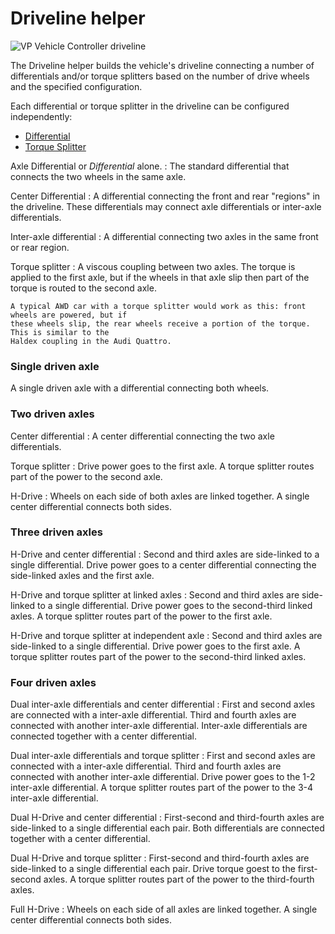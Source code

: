 # Driveline helper

![VP Vehicle Controller driveline](/img/blocks/vpp-driveline-inspector.png)

The Driveline helper builds the vehicle's driveline connecting a number of differentials and/or
torque splitters based on the number of drive wheels and the specified configuration.

Each differential or torque splitter in the driveline can be configured independently:

- [Differential](/blocks/differential)
- [Torque Splitter](/blocks/torque-splitter)

Axle Differential or _Differential_ alone.
:	The standard differential that connects the two wheels in the same axle.

Center Differential
:	A differential connecting the front and rear "regions" in the driveline. These differentials may
	connect axle differentials or inter-axle differentials.

Inter-axle differential
:	A differential connecting two axles in the same front or rear region.

Torque splitter
:	A viscous coupling between two axles. The torque is applied to the first axle, but if the wheels
	in that axle slip then part of the torque is routed to the second axle.

	A typical AWD car with a torque splitter would work as this: front wheels are powered, but if
	these wheels slip, the rear wheels receive a portion of the torque. This is similar to the
	Haldex coupling in the Audi Quattro.

### Single driven axle

A single driven axle with a differential connecting both wheels.

<canvas id="fig1" class="img-responsive" width="224px" height="102px">
<!-- width and height here must be the same as the canvas will have, being:
	16 pixels per square in X
	17 pixels per square in Y
-->
</canvas>
<script type="text/javascript">
	var drawCanvas = function()
		{
		var chart = new drivelinechartcanvas("fig1", 14, 6);

		chart.originX = 3;
		chart.originY = -2;
		chart.AxleTop ( 0, 0 );
		chart.TorqueInputTop ( 4, 0 );
		chart.Text ( 4, -4, "Axle Differential" );
		}

	if (window.addEventListener) window.addEventListener('load', drawCanvas, false);
	else if (window.attachEvent) window.attachEvent('onload', drawCanvas);
</script>

### Two driven axles

Center differential
:	A center differential connecting the two axle differentials.

Torque splitter
:	Drive power goes to the first axle. A torque splitter routes part of the power to the second
	axle.

H-Drive
:	Wheels on each side of both axles are linked together. A single center differential connects
	both sides.

<canvas id="fig2" class="img-responsive" width="576px" height="289px">
<!-- width and height here must be the same as the canvas will have, being:
	16 pixels per square in X
	17 pixels per square in Y
-->
</canvas>
<script type="text/javascript">
	var drawCanvas = function()
		{
		var chart = new drivelinechartcanvas("fig2", 36, 17);

		chart.originX = 3;
		chart.originY = -2;
		chart.Text ( 4, -14, "Center Differential" );

		chart.AxleBottom ( 0, 0 );
		chart.AxleTop ( 0, -10 );
		chart.Differential ( 3, -5 );
		chart.ShaftTop ( 3, -5 );
		chart.ShaftBottom ( 3, -5 );
		chart.ShaftRight ( 3, -5 );
		chart.ConnectY ( 4, -2, -3 );
		chart.ConnectY ( 4, -7, -3 );
		chart.TorqueInputRightTop ( 5, -6 );

		chart.originX = 14;
		chart.originY = -2;
		chart.Text ( 4, -14, "Torque Splitter" );

		chart.AxleBottom ( 0, 0 );
		chart.AxleTop ( 0, -10 );
		chart.TorqueSplitter ( 3, -3 );
		chart.ShaftTop ( 3, -3 );
		chart.ShaftBottom ( 3, -3 );
		chart.ShaftRight ( 3, -3 );
		chart.ConnectY ( 4, -2, -1 );
		chart.ConnectY ( 4, -5, -5 );
		chart.TorqueInputRightTop ( 5, -4 );

		chart.originX = 25;
		chart.originY = -2;
		chart.Text ( 4, -14, "H-Drive" );

		chart.WheelLeft ( 0, 0, 1 );
		chart.WheelLeft ( 0, -10, 1 );
		chart.WheelRight ( 7, 0, 1 );
		chart.WheelRight ( 7, -10, 1 );
		chart.Differential ( 3, -5 );
		chart.ShaftLeft ( 3, -5 );
		chart.ShaftRight ( 3, -5 );
		chart.ShaftTop ( 3, -5 );
		chart.TorqueInputTop ( 4, -5 );
		chart.ConnectY ( 2, -1, -10 );
		chart.ConnectY ( 6, -1, -10 );
		chart.ConnectX ( 2, -6, 1 );
		chart.ConnectX ( 5, -6, 1 );
		}

	if (window.addEventListener) window.addEventListener('load', drawCanvas, false);
	else if (window.attachEvent) window.attachEvent('onload', drawCanvas);
</script>

### Three driven axles

H-Drive and center differential
:	Second and third axles are side-linked to a single differential. Drive power goes to a center
	differential connecting the side-linked axles and the first axle.

H-Drive and torque splitter at linked axles
:	Second and third axles are side-linked to a single differential. Drive power goes to the
	second-third linked axles. A torque splitter routes part of the power to the first axle.

H-Drive and torque splitter at independent axle
:	Second and third axles are side-linked to a single differential. Drive power goes to the first
	axle. A torque splitter routes part of the power to the second-third linked axles.

<canvas id="fig3" class="img-responsive" width="608px" height="357px">
<!-- width and height here must be the same as the canvas will have, being:
	16 pixels per square in X
	17 pixels per square in Y
-->
</canvas>
<script type="text/javascript">
	var drawCanvas = function()
		{
		var chart = new drivelinechartcanvas("fig3", 38, 21);

		chart.originX = 3;
		chart.originY = -2;
		chart.Text ( 4, -17, "H-Drive and\nCenter Differential" );

		chart.AxleBottom ( 0, 0 );
		chart.HDriveGroupTop ( 0, -8 );
		chart.Differential ( 3, -5 );
		chart.ShaftTop ( 3, -5 );
		chart.ShaftBottom ( 3, -5 );
		chart.ShaftRight ( 3, -5 );
		chart.ConnectY ( 4, -2, -3 );
		chart.ConnectY ( 4, -7, -3 );
		chart.TorqueInputRightTop ( 5, -6 );

		chart.originX = 15;
		chart.originY = -2;
		chart.Text ( 4, -18, "H-Drive and\nTorque Splitter\nat H-Drive" );

		chart.AxleBottom ( 0, 0 );
		chart.HDriveGroupTop ( 0, -8 );
		chart.TorqueSplitterDown ( 3, -7 );
		chart.ShaftTop ( 3, -7 );
		chart.ShaftBottom ( 3, -7 );
		chart.ShaftRight ( 3, -7 );
		chart.ConnectY ( 4, -2, -5 );
		chart.ConnectY ( 4, -9, -1 );
		chart.TorqueInputRightTop ( 5, -8 );

		chart.originX = 27;
		chart.originY = -2;
		chart.Text ( 4, -18, "H-Drive and\nTorque Splitter at\nindependent axle" );

		chart.AxleBottom ( 0, 0 );
		chart.HDriveGroupTop ( 0, -8 );
		chart.TorqueSplitter ( 3, -3 );
		chart.ShaftTop ( 3, -3 );
		chart.ShaftBottom ( 3, -3 );
		chart.ShaftRight ( 3, -3 );
		chart.ConnectY ( 4, -2, -1 );
		chart.ConnectY ( 4, -5, -5 );
		chart.TorqueInputRightTop ( 5, -4 );
		}

	if (window.addEventListener) window.addEventListener('load', drawCanvas, false);
	else if (window.attachEvent) window.attachEvent('onload', drawCanvas);
</script>

### Four driven axles

Dual inter-axle differentials and center differential
:	First and second axles are connected with a inter-axle differential. Third and fourth axles are
	connected with another inter-axle differential. Inter-axle differentials are connected together
	with a center differential.

Dual inter-axle differentials and torque splitter
:	First and second axles are connected with a inter-axle differential. Third and fourth axles are
	connected with another inter-axle differential. Drive power goes to the 1-2 inter-axle
	differential. A torque splitter routes part of the power to the 3-4 inter-axle differential.

Dual H-Drive and center differential
:	First-second and third-fourth axles are side-linked to a single differential each pair. Both
	differentials are connected together with a center differential.

Dual H-Drive and torque splitter
:	First-second and third-fourth axles are side-linked to a single differential each pair. Drive
	torque goest to the first-second axles. A torque splitter routes part of the power to the
	third-fourth axles.

Full H-Drive
:	Wheels on each side of all axles are linked together. A single center differential connects both
	sides.

<canvas id="fig4" class="img-responsive" width="432px" height="374px">
<!-- width and height here must be the same as the canvas will have, being:
	16 pixels per square in X
	17 pixels per square in Y
-->
</canvas>
<script type="text/javascript">
	var drawCanvas = function()
		{
		var chart = new drivelinechartcanvas("fig4", 27, 22);

		chart.originX = 3;
		chart.originY = -2;
		chart.Text ( 4, -19, "Dual inter-axle differentials\nand center differential" );

		chart.InterAxleGroup ( 0, 0 );
		chart.InterAxleGroup ( 0, -10 );
		chart.ConnectX ( 2, -3, 1 );
		chart.ConnectX ( 2, -13, 1 );
		chart.ConnectY ( 2, -3, -4 );
		chart.ConnectY ( 2, -13, 4 );
		chart.Differential ( 1, -7 );
		chart.ShaftTop ( 1, -7 );
		chart.ShaftBottom ( 1, -7 );
		chart.ShaftRight ( 1, -7 );
		chart.TorqueInputRightTop ( 3, -8 );

		chart.originX = 16;
		chart.originY = -2;
		chart.Text ( 4, -19, "Dual inter-axle differentials\nand torque splitter" );

		chart.InterAxleGroup ( 0, 0 );
		chart.InterAxleGroup ( 0, -10 );
		chart.ConnectX ( 2, -3, 1 );
		chart.ConnectX ( 2, -13, 1 );
		chart.ConnectY ( 2, -3, -4 );
		chart.ConnectY ( 2, -13, 4 );
		chart.TorqueSplitter ( 1, -7 );
		chart.ShaftTop ( 1, -7 );
		chart.ShaftBottom ( 1, -7 );
		chart.ShaftRight ( 1, -7 );
		chart.TorqueInputRightTop ( 3, -8 );
		}

	if (window.addEventListener) window.addEventListener('load', drawCanvas, false);
	else if (window.attachEvent) window.attachEvent('onload', drawCanvas);
</script>

<canvas id="fig5" class="img-responsive" width="640px" height="374px">
<!-- width and height here must be the same as the canvas will have, being:
	16 pixels per square in X
	17 pixels per square in Y
-->
</canvas>
<script type="text/javascript">
	var drawCanvas = function()
		{
		var chart = new drivelinechartcanvas("fig5", 40, 22);

		chart.originX = 3;
		chart.originY = -2;
		chart.Text ( 4, -19, "Dual H-Drive\nand center differential" );

		chart.HDriveGroupBottom ( 0, 0 );
		chart.HDriveGroupTop ( 0, -10 );
		chart.ConnectY ( 4, -4, -3 );
		chart.ConnectY ( 4, -12, 3 );
		chart.Differential ( 3, -7 );
		chart.ShaftTop ( 3, -7 );
		chart.ShaftBottom ( 3, -7 );
		chart.ShaftRight ( 3, -7 );
		chart.TorqueInputRightTop ( 5, -8 );

		chart.originX = 16;
		chart.originY = -2;
		chart.Text ( 4, -19, "Dual H-Drive\nand torque splitter" );

		chart.HDriveGroupBottom ( 0, 0 );
		chart.HDriveGroupTop ( 0, -10 );
		chart.ConnectY ( 4, -4, -2 );
		chart.ConnectY ( 4, -12, 4 );
		chart.TorqueSplitter ( 3, -6 );
		chart.ShaftTop ( 3, -6 );
		chart.ShaftBottom ( 3, -6 );
		chart.ShaftRight ( 3, -6 );
		chart.TorqueInputRightTop ( 5, -7 );

		chart.originX = 29;
		chart.originY = -2;
		chart.Text ( 4, -18, "Full H-Drive" );

		chart.WheelLeft ( 0, 0, 1 );
		chart.WheelLeft ( 0, -4, 1 );
		chart.WheelLeft ( 0, -10, 1 );
		chart.WheelLeft ( 0, -14, 1 );
		chart.WheelRight ( 7, 0, 1 );
		chart.WheelRight ( 7, -4, 1 );
		chart.WheelRight ( 7, -10, 1 );
		chart.WheelRight ( 7, -14, 1 );

		chart.ConnectY ( 2, -1, -14 );
		chart.ConnectY ( 6, -1, -14 );
		chart.Differential ( 3, -7 );
		chart.ShaftTop ( 3, -7 );
		chart.ShaftRight ( 3, -7 );
		chart.ShaftLeft ( 3, -7 );
		chart.ConnectX ( 2, -8, 1 );
		chart.ConnectX ( 5, -8, 1 );
		chart.TorqueInputTop ( 4, -7 );
		}

	if (window.addEventListener) window.addEventListener('load', drawCanvas, false);
	else if (window.attachEvent) window.attachEvent('onload', drawCanvas);
</script>
